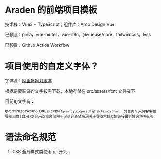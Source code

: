 # Araden 的前端项目模板

技术栈：Vue3 + TypeScript；组件库：Arco Design Vue

已预装：pinia，vue-router，vue-i18n，@vueuse/core，tailwindcss，less

已预置：Github Action Workflow

# 项目使用的自定义字体？

字体源：[阿里妈妈刀隶体](https://www.iconfont.cn/fonts/detail?spm=a313x.7781069.1998910419.d9df05512&cnid=1ntUmJ7Q4Jhw)

根据需要装饰的文字按需下载，本地存储在 src/assets/font 文件夹下

目前的文字有：

```
QWERTYUIOPASDFGHJKLZXCVBNMqwertyuiopasdfghjklzxcvbnm'，的主页个人博客编程导航网盘(自用)欢迎来访寒舍简陋不足恭迎还望海涵关于我技术栈友情链接最新博客博客标签
```

# 语法命名规范

1. CSS 全局样式类使用 g- 开头
